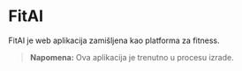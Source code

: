 # FitAI

FitAI je web aplikacija zamišljena kao platforma za fitness.

> **Napomena:** Ova aplikacija je trenutno u procesu izrade.

